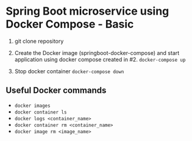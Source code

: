 # Spring Boot microservice using Docker Compose - Basic 

1. git clone repository 

2. Create the Docker image (springboot-docker-compose) and start application using docker compose created in #2.
`docker-compose up`

4. Stop docker container
`docker-compose down`

## Useful Docker commands
- `docker images`
- `docker container ls`
- `docker logs <container_name>`
- `docker container rm <container_name>`
- `docker image rm <image_name>`
